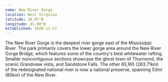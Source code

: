 ```yaml
---
name: New River Gorge
location: West Virginia
latitude: 38.07°N
longitude: 81.08°W
established: 2020-12-27
---
```


The New River Gorge is the deepest river gorge east of the Mississippi River. The park primarily covers the lower gorge area around the New River Gorge Bridge, which features some of the country's best whitewater rafting. Smaller noncontiguous sections showcase the ghost town of Thurmond, the scenic Grandview vista, and Sandstone Falls. The other 65,165 (263.71km) of the redesignated national river is now a national preserve, spanning 53mi (85km) of the New River.
